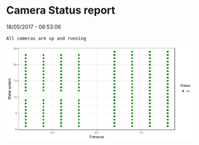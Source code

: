 Camera Status report
================
18/05/2017 - 06:53:06

    All cameras are up and running

![](camreport_files/figure-markdown_github/unnamed-chunk-2-1.png)
